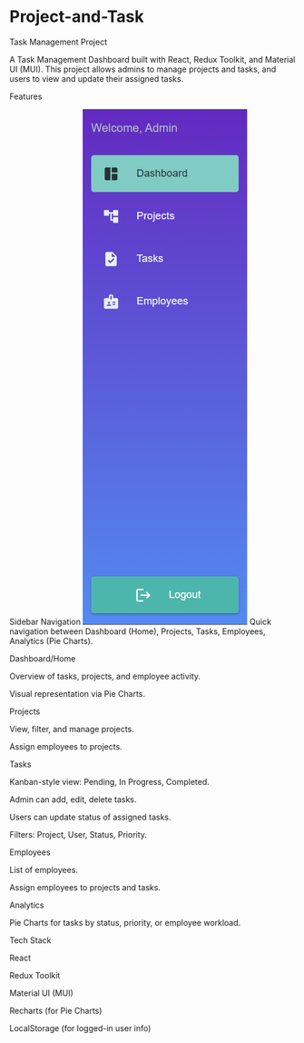 # Project-and-Task
Task Management Project

A Task Management Dashboard built with React, Redux Toolkit, and Material UI (MUI). This project allows admins to manage projects and tasks, and users to view and update their assigned tasks. 


Features

Sidebar Navigation
![alt text](image.png)
Quick navigation between Dashboard (Home), Projects, Tasks, Employees, Analytics (Pie Charts).

Dashboard/Home

Overview of tasks, projects, and employee activity.

Visual representation via Pie Charts.

Projects

View, filter, and manage projects.

Assign employees to projects.

Tasks

Kanban-style view: Pending, In Progress, Completed.

Admin can add, edit, delete tasks.

Users can update status of assigned tasks.

Filters: Project, User, Status, Priority.

Employees

List of employees.

Assign employees to projects and tasks.

Analytics

Pie Charts for tasks by status, priority, or employee workload.

Tech Stack

React

Redux Toolkit

Material UI (MUI)

Recharts (for Pie Charts)

LocalStorage (for logged-in user info)




